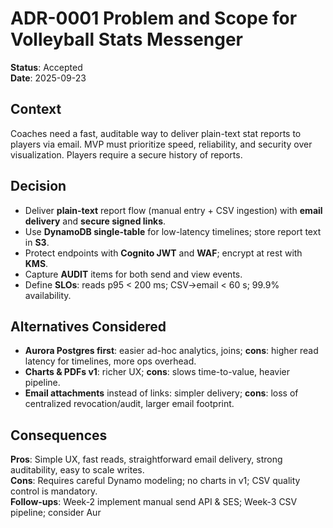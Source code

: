# ADR-0001 Problem and Scope for Volleyball Stats Messenger

**Status**: Accepted  
**Date**: 2025-09-23

## Context
Coaches need a fast, auditable way to deliver plain-text stat reports to players via email. MVP must prioritize speed, reliability, and security over visualization. Players require a secure history of reports.

## Decision
- Deliver **plain-text** report flow (manual entry + CSV ingestion) with **email delivery** and **secure signed links**.
- Use **DynamoDB single-table** for low-latency timelines; store report text in **S3**.
- Protect endpoints with **Cognito JWT** and **WAF**; encrypt at rest with **KMS**.
- Capture **AUDIT** items for both send and view events.
- Define **SLOs**: reads p95 < 200 ms; CSV→email < 60 s; 99.9% availability.

## Alternatives Considered
- **Aurora Postgres first**: easier ad-hoc analytics, joins; **cons**: higher read latency for timelines, more ops overhead.
- **Charts & PDFs v1**: richer UX; **cons**: slows time-to-value, heavier pipeline.
- **Email attachments** instead of links: simpler delivery; **cons**: loss of centralized revocation/audit, larger email footprint.

## Consequences
**Pros**: Simple UX, fast reads, straightforward email delivery, strong auditability, easy to scale writes.  
**Cons**: Requires careful Dynamo modeling; no charts in v1; CSV quality control is mandatory.  
**Follow-ups**: Week-2 implement manual send API & SES; Week-3 CSV pipeline; consider Aur
